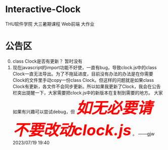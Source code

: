 # Interactive-Clock
THU软件学院 大三暑期课程 Web前端 大作业

# 公告区
0. class Clock是否有更新？  暂时没有
1. 现在javascript的import功能不好使，一直有bug，导致clock.js中的class Clock一直无法导出。为了不拖延进度，目前没有办法的办法是在你需要Clock的文件里手动copy一份class Clock。但这样的问题就是如果class Clock有更新，各文件不会同步更新。所以如果我更新了Clock，我会在公告栏突出提醒一下，大家需要把clock.js中的新版本在复制到需要的地方。
  大家如果有兴趣可以尝试debug，但 ___<font color="red" size="10"> 如无必要请不要改动clock.js</font>___ 。
         ——gjw 2023/07/19 19:40
